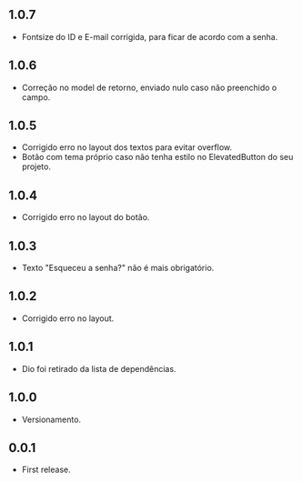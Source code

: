 ## 1.0.7

* Fontsize do ID e E-mail corrigida, para ficar de acordo com a senha.

## 1.0.6

* Correção no model de retorno, enviado nulo caso não preenchido o campo.

## 1.0.5

* Corrigido erro no layout dos textos para evitar overflow.
* Botão com tema próprio caso não tenha estilo no ElevatedButton do seu projeto.

## 1.0.4

* Corrigido erro no layout do botão.

## 1.0.3

* Texto "Esqueceu a senha?" não é mais obrigatório.

## 1.0.2

* Corrigido erro no layout.

## 1.0.1

* Dio foi retirado da lista de dependências.

## 1.0.0

* Versionamento.

## 0.0.1

* First release.
